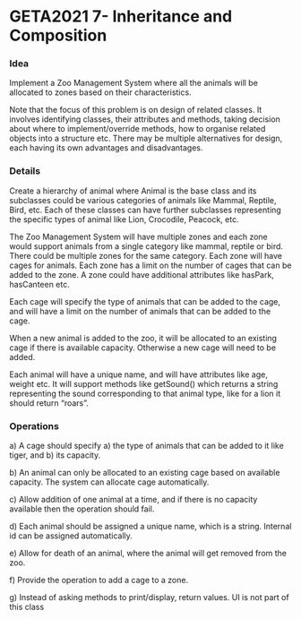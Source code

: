 # GETA2021 7- Inheritance and Composition

### Idea

Implement a Zoo Management System where all the animals will be allocated to zones based on their characteristics. 

Note that the focus of this problem is on design of related classes. It involves identifying classes, their attributes and methods, taking decision about where to implement/override methods, how to organise related objects into a structure etc. There may be multiple alternatives for design, each having its own advantages and disadvantages. 

### Details

Create a hierarchy of animal where Animal is the base class and its subclasses could be various categories of animals like Mammal, Reptile, Bird, etc. Each of these classes can have further subclasses representing the specific types of animal like  Lion, Crocodile, Peacock, etc. 

The Zoo Management System will have multiple zones and each zone would support animals from a single category like mammal, reptile or bird. There could be multiple zones for the same category. Each zone will have cages for animals. Each zone has a limit on the number of cages that can be added to the zone. A zone could have additional attributes like hasPark, hasCanteen etc.

Each cage will specify the type of animals that can be added to the cage, and will have a limit on the number of animals that can be added to the cage.

When a new animal is added to the zoo, it will be allocated to an existing cage if there is available capacity. Otherwise a new cage will need to be added. 

Each animal will have a unique name, and will have attributes like age, weight etc. It will support methods like getSound() which returns a string representing the sound corresponding to that animal type, like for a lion it should return “roars”. 

### Operations

a) A cage should specify a) the type of animals that can be added to it like tiger, and b) its capacity.

b) An animal can only be allocated to an existing cage based on available capacity. The system can allocate cage automatically.

c) Allow addition of one animal at a time, and if there is no capacity available then the operation should fail.

d) Each animal should be assigned a unique name, which is a string. Internal id can be assigned automatically.

e) Allow for death of an animal, where the animal will get removed from the zoo.

f) Provide the operation to add a cage to a zone.

g) Instead of asking methods to print/display, return values. UI is not part of this class


